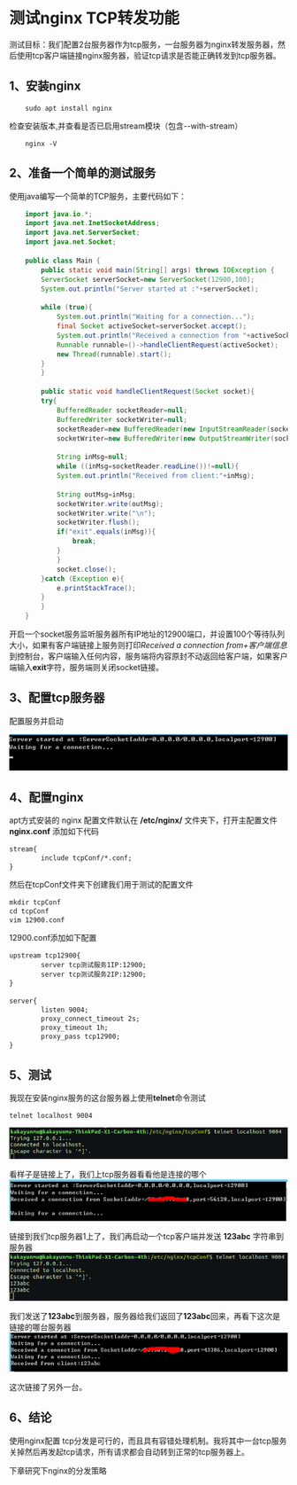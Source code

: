 # 测试nginx TCP转发功能
测试目标：我们配置2台服务器作为tcp服务，一台服务器为nginx转发服务器，然后使用tcp客户端链接nginx服务器，验证tcp请求是否能正确转发到tcp服务器。
## 1、安装nginx
```shell
	sudo apt install nginx
```
检查安装版本,并查看是否已启用stream模块（包含--with-stream）
```shell
	nginx -V
```
## 2、准备一个简单的测试服务
使用java编写一个简单的TCP服务，主要代码如下：
```java
	import java.io.*;
	import java.net.InetSocketAddress;
	import java.net.ServerSocket;
	import java.net.Socket;

	public class Main {
		public static void main(String[] args) throws IOException {
		ServerSocket serverSocket=new ServerSocket(12900,100);
		System.out.println("Server started at :"+serverSocket);

		while (true){
			System.out.println("Waiting for a connection...");
			final Socket activeSocket=serverSocket.accept();
			System.out.println("Received a connection from "+activeSocket);
			Runnable runnable=()->handleClientRequest(activeSocket);
			new Thread(runnable).start();
		}
		}

		public static void handleClientRequest(Socket socket){
		try{
			BufferedReader socketReader=null;
			BufferedWriter socketWriter=null;
			socketReader=new BufferedReader(new InputStreamReader(socket.getInputStream()));
			socketWriter=new BufferedWriter(new OutputStreamWriter(socket.getOutputStream()));

			String inMsg=null;
			while ((inMsg=socketReader.readLine())!=null){
			System.out.println("Received from client:"+inMsg);

			String outMsg=inMsg;
			socketWriter.write(outMsg);
			socketWriter.write("\n");
			socketWriter.flush();
			if("exit".equals(inMsg)){
				break;
			}
			}
			socket.close();
		}catch (Exception e){
			e.printStackTrace();
		}
		}
	}
```
开启一个socket服务监听服务器所有IP地址的12900端口，并设置100个等待队列大小，如果有客户端链接上服务则打印*Received a connection from+客户端信息*到控制台，客户端输入任何内容，服务端将内容原封不动返回给客户端，如果客户端输入**exit**字符，服务端则关闭socket链接。
## 3、配置tcp服务器
配置服务并启动

![tcp服务器](/nginxTcpConfig/0001.png)

## 4、配置nginx
apt方式安装的 nginx 配置文件默认在 **/etc/nginx/** 文件夹下，打开主配置文件 **nginx.conf** 添加如下代码
```
stream{
        include tcpConf/*.conf;
}

```
然后在tcpConf文件夹下创建我们用于测试的配置文件
```shell
mkdir tcpConf
cd tcpConf
vim 12900.conf
```
12900.conf添加如下配置
```
upstream tcp12900{
        server tcp测试服务1IP:12900;
        server tcp测试服务2IP:12900;
}

server{
        listen 9004;
        proxy_connect_timeout 2s;
        proxy_timeout 1h;
        proxy_pass tcp12900;
}

```

## 5、测试
我现在安装nginx服务的这台服务器上使用**telnet**命令测试
```shell
telnet localhost 9004
```
![](/nginxTcpConfig/0002.png)

看样子是链接上了，我们上tcp服务器看看他是连接的哪个
![](/nginxTcpConfig/0003.png)

链接到我们tcp服务器1上了，我们再启动一个tcp客户端并发送 **123abc** 字符串到服务器
![](/nginxTcpConfig/0004.png)

我们发送了**123abc**到服务器，服务器给我们返回了**123abc**回来，再看下这次是链接的哪台服务器
![](/nginxTcpConfig/0005.png)

这次链接了另外一台。

## 6、结论
使用nginx配置 tcp分发是可行的，而且具有容错处理机制。我将其中一台tcp服务关掉然后再发起tcp请求，所有请求都会自动转到正常的tcp服务器上。

下章研究下nginx的分发策略